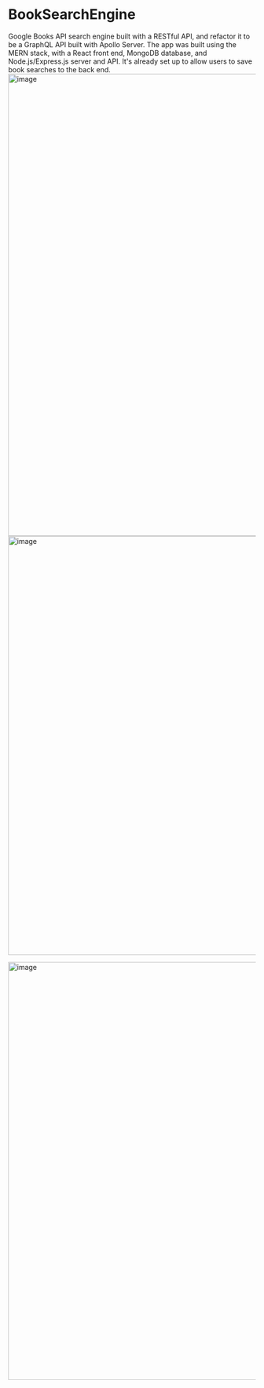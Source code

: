 # BookSearchEngine
Google Books API search engine built with a RESTful API, and refactor it to be a GraphQL API built with Apollo Server. The app was built using the MERN stack, with a React front end, MongoDB database, and Node.js/Express.js server and API. It's already set up to allow users to save book searches to the back end.
<img width="941" alt="image" src="https://github.com/user-attachments/assets/44030a93-af4d-4e87-ba42-fb6c47851a3d">
<img width="853" alt="image" src="https://github.com/user-attachments/assets/9ef27c74-bd13-454e-be13-359d55724c16">

<img width="851" alt="image" src="https://github.com/user-attachments/assets/f5356610-cc13-4d94-846f-a85a8bc70d79">

